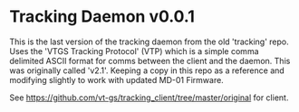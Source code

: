 # Tracking Daemon v0.0.1

This is the last version of the tracking daemon from the old 'tracking' repo.  Uses the 'VTGS Tracking Protocol' (VTP) which is a simple comma delimited ASCII format for comms between the client and the daemon.  This was originally called 'v2.1'.  Keeping a copy in this repo as a reference and modifying slightly to work with updated MD-01 Firmware.

See https://github.com/vt-gs/tracking_client/tree/master/original for client.
